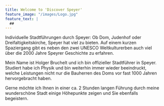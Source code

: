 ```yaml
---
title: Welcome to 'Discover Speyer'
feature_image: "/images/Logo.jpg"
feature_text: |
  ## 
---
```


Individuelle Stadtführungen durch Speyer: Ob Dom, Judenhof oder Dreifaltigkeitskirche, Speyer hat viel zu bieten. Auf einem kurzen Spaziergang gibt es neben den zwei UNESCO Weltkulturerben auch viel über die 2000 Jahre Speyrer Geschichte zu erfahren.

Mein Name ist Holger Bruchelt und ich bin offizieller Stadtführer in Speyer. Studiert habe ich Physik und bin weiterhin immer wieder beeindruckt, welche Leistungen nicht nur die Bauherren des Doms vor fast 1000 Jahren hervorgebracht haben.

Gerne möchte ich Ihnen in einer ca. 2 Stunden langen Führung durch meine wunderschöne Stadt einige Höhepunkte zeigen und Sie ebenfalls begeistern.
